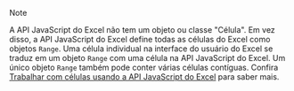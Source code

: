 > [!NOTE]
> A API JavaScript do Excel não tem um objeto ou classe "Célula". Em vez disso, a API JavaScript do Excel define todas as células do Excel como objetos `Range`. Uma célula individual na interface do usuário do Excel se traduz em um objeto `Range` com uma célula na API JavaScript do Excel. Um único objeto `Range` também pode conter várias células contíguas. Confira [Trabalhar com células usando a API JavaScript do Excel](/office/dev/add-ins/excel/excel-add-ins-cells) para saber mais.